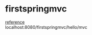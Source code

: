 # firstspringmvc


[reference](http://www.imooc.com/video/7533) <br>
localhost:8080/firstspringmvc/hello/mvc




